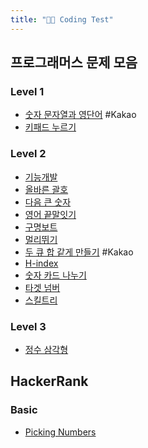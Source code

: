 ```yaml
---
title: "👩‍💻 Coding Test"
---
```


## 프로그래머스 문제 모음

### Level 1
- [숫자 문자열과 영단어](notes/숫자%20문자열과%20영단어.md) #Kakao 
- [키패드 누르기](notes/키패드%20누르기.md)

### Level 2
- [기능개발](notes/기능개발.md)
- [올바른 괄호](notes/올바른%20괄호.md)
- [다음 큰 숫자](notes/다음%20큰%20숫자.md)
- [영어 끝말잇기](notes/영어%20끝말잇기.md)
- [구명보트](notes/구명보트.md)
- [멀리뛰기](notes/멀리뛰기.md)
- [두 큐 합 같게 만들기](notes/두%20큐%20합%20같게%20만들기.md) #Kakao 
- [H-index](notes/H-index.md)
- [숫자 카드 나누기](notes/숫자%20카드%20나누기.md)
- [타겟 넘버](notes/타겟%20넘버.md)
- [스킬트리](notes/스킬트리.md)

### Level 3
- [정수 삼각형](notes/정수%20삼각형.md)


## HackerRank

### Basic
- [Picking Numbers](notes/Picking%20Numbers.md)